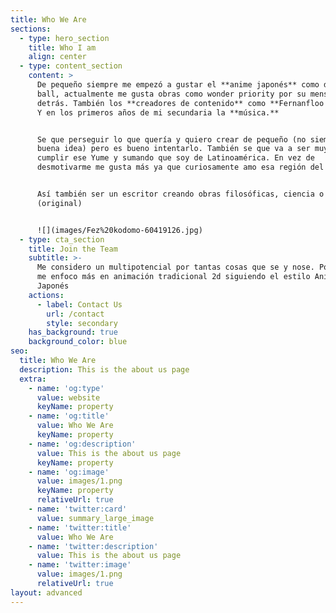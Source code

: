 ```yaml
---
title: Who We Are
sections:
  - type: hero_section
    title: Who I am
    align: center
  - type: content_section
    content: >
      De pequeño siempre me empezó a gustar el **anime japonés** como dragon
      ball, actualmente me gusta obras como wonder priority por su mensaje
      detrás. También los **creadores de contenido** como **Fernanfloo y más**.
      Y en los primeros años de mi secundaria la **música.**


      Se que perseguir lo que quería y quiero crear de pequeño (no siempre es
      buena idea) pero es bueno intentarlo. También se que va a ser muy difícil
      cumplir ese Yume y sumando que soy de Latinoamérica. En vez de
      desmotivarme me gusta más ya que curiosamente amo esa región del mundo.


      Así también ser un escritor creando obras filosóficas, ciencia o ficción.
      (original)


      ![](images/Fez%20kodomo-60419126.jpg)
  - type: cta_section
    title: Join the Team
    subtitle: >-
      Me considero un multipotencial por tantas cosas que se y nose. Por ahora
      me enfoco más en animación tradicional 2d siguiendo el estilo Anime
      Japonés
    actions:
      - label: Contact Us
        url: /contact
        style: secondary
    has_background: true
    background_color: blue
seo:
  title: Who We Are
  description: This is the about us page
  extra:
    - name: 'og:type'
      value: website
      keyName: property
    - name: 'og:title'
      value: Who We Are
      keyName: property
    - name: 'og:description'
      value: This is the about us page
      keyName: property
    - name: 'og:image'
      value: images/1.png
      keyName: property
      relativeUrl: true
    - name: 'twitter:card'
      value: summary_large_image
    - name: 'twitter:title'
      value: Who We Are
    - name: 'twitter:description'
      value: This is the about us page
    - name: 'twitter:image'
      value: images/1.png
      relativeUrl: true
layout: advanced
---
```

